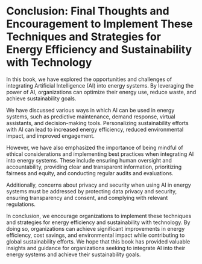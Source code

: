 Conclusion: Final Thoughts and Encouragement to Implement These Techniques and Strategies for Energy Efficiency and Sustainability with Technology
==================================================================================================================================================

In this book, we have explored the opportunities and challenges of integrating Artificial Intelligence (AI) into energy systems. By leveraging the power of AI, organizations can optimize their energy use, reduce waste, and achieve sustainability goals.

We have discussed various ways in which AI can be used in energy systems, such as predictive maintenance, demand response, virtual assistants, and decision-making tools. Personalizing sustainability efforts with AI can lead to increased energy efficiency, reduced environmental impact, and improved engagement.

However, we have also emphasized the importance of being mindful of ethical considerations and implementing best practices when integrating AI into energy systems. These include ensuring human oversight and accountability, providing clear and transparent information, prioritizing fairness and equity, and conducting regular audits and evaluations.

Additionally, concerns about privacy and security when using AI in energy systems must be addressed by protecting data privacy and security, ensuring transparency and consent, and complying with relevant regulations.

In conclusion, we encourage organizations to implement these techniques and strategies for energy efficiency and sustainability with technology. By doing so, organizations can achieve significant improvements in energy efficiency, cost savings, and environmental impact while contributing to global sustainability efforts. We hope that this book has provided valuable insights and guidance for organizations seeking to integrate AI into their energy systems and achieve their sustainability goals.
